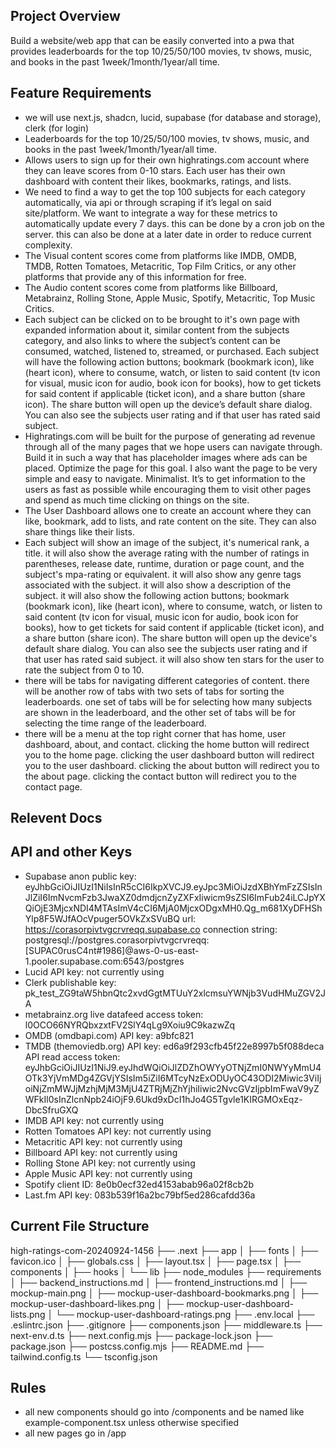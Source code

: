 ## Project Overview
Build a website/web app that can be easily converted into a pwa that provides leaderboards for the top 10/25/50/100 movies, tv shows, music, and books in the past 1week/1month/1year/all time.

## Feature Requirements
- we will use next.js, shadcn, lucid, supabase (for database and storage), clerk (for login)
- Leaderboards for the top 10/25/50/100 movies, tv shows, music, and books in the past 1week/1month/1year/all time.
- Allows users to sign up for their own highratings.com account where they can leave scores from 0-10 stars. Each user has their own dashboard with content their likes, bookmarks, ratings, and lists.
- We need to find a way to get the top 100 subjects for each category automatically, via api or through scraping if it’s legal on said site/platform. We want to integrate a way for these metrics to automatically update every 7 days. this can be done by a cron job on the server. this can also be done at a later date in order to reduce current complexity.
- The Visual content scores come from platforms like IMDB, OMDB, TMDB, Rotten Tomatoes, Metacritic, Top Film Critics, or any other platforms that provide any of this information for free.
- The Audio content scores come from platforms like Billboard, Metabrainz, Rolling Stone, Apple Music, Spotify, Metacritic, Top Music Critics.
- Each subject can be clicked on to be brought to it's own page with expanded information about it, similar content from the subjects category, and also links to where the subject’s content can be consumed, watched, listened to, streamed, or purchased. Each subject will have the following action buttons; bookmark (bookmark icon), like (heart icon), where to consume, watch, or listen to said content (tv icon for visual, music icon for audio, book icon for books), how to get tickets for said content if applicable (ticket icon), and a share button (share icon). The share button will open up the device’s default share dialog. You can also see the subjects user rating and if that user has rated said subject.
- Highratings.com will be built for the purpose of generating ad revenue through all of the many pages that we hope users can navigate through. Build it in such a way that has placeholder images where ads can be placed. Optimize the page for this goal. I also want the page to be very simple and easy to navigate. Minimalist. It’s to get information to the users as fast as possible while encouraging them to visit other pages and spend as much time clicking on things on the site.
- The User Dashboard allows one to create an account where they can like, bookmark, add to lists, and rate content on the site. They can also share things like their lists.
- Each subject will show an image of the subject, it's numerical rank, a title. it will also show the average rating with the number of ratings in parentheses, release date, runtime, duration or page count, and the subject's mpa-rating or equivalent. it will also show any genre tags associated with the subject. it will also show a description of the subject. it will also show the following action buttons; bookmark (bookmark icon), like (heart icon), where to consume, watch, or listen to said content (tv icon for visual, music icon for audio, book icon for books), how to get tickets for said content if applicable (ticket icon), and a share button (share icon). The share button will open up the device's default share dialog. You can also see the subjects user rating and if that user has rated said subject. it will also show ten stars for the user to rate the subject from 0 to 10.
- there will be tabs for navigating different categories of content. there will be another row of tabs with two sets of tabs for sorting the leaderboards. one set of tabs will be for selecting how many subjects are shown in the leaderboard, and the other set of tabs will be for selecting the time range of the leaderboard.
- there will be a menu at the top right corner that has home, user dashboard, about, and contact. clicking the home button will redirect you to the home page. clicking the user dashboard button will redirect you to the user dashboard. clicking the about button will redirect you to the about page. clicking the contact button will redirect you to the contact page.

## Relevent Docs

## API and other Keys
- Supabase anon public key: eyJhbGciOiJIUzI1NiIsInR5cCI6IkpXVCJ9.eyJpc3MiOiJzdXBhYmFzZSIsInJlZiI6ImNvcmFzb3JwaXZ0dmdjcnZyZXFxIiwicm9sZSI6ImFub24iLCJpYXQiOjE3MjcxNDI4MTAsImV4cCI6MjA0MjcxODgxMH0.Qg_m681XyDFHShYlp8F5WJfAOcVpuger5OVkZxSVuBQ url: https://corasorpivtvgcrvreqq.supabase.co connection string: postgresql://postgres.corasorpivtvgcrvreqq:[SUPAC0rusC4nt#1986]@aws-0-us-east-1.pooler.supabase.com:6543/postgres
- Lucid API key: not currently using
- Clerk publishable key: pk_test_ZG9taW5hbnQtc2xvdGgtMTUuY2xlcmsuYWNjb3VudHMuZGV2JA
- metabrainz.org live datafeed access token: l0OCO66NYRQbxzxtFV2SlY4qLg9Xoiu9C9kazwZq
- OMDB (omdbapi.com) API key: a9bfc821
- TMDB (themoviedb.org) API key: ed6a9f293cfb45f22e8997b5f088deca API read access token: eyJhbGciOiJIUzI1NiJ9.eyJhdWQiOiJlZDZhOWYyOTNjZmI0NWYyMmU4OTk3YjVmMDg4ZGVjYSIsIm5iZiI6MTcyNzExODUyOC43ODI2Miwic3ViIjoiNjZmMWJjMzhjMjM3MjU4ZTRjMjZhYjhiIiwic2NvcGVzIjpbImFwaV9yZWFkIl0sInZlcnNpb24iOjF9.6Ukd9xDcI1hJo4G5Tgvle1KIRGMOxEqz-DbcSfruGXQ
- IMDB API key: not currently using
- Rotten Tomatoes API key: not currently using
- Metacritic API key: not currently using
- Billboard API key: not currently using
- Rolling Stone API key: not currently using
- Apple Music API key: not currently using
- Spotify client ID: 8e0b0ecf32ed4153abab96a02f8cb2b
- Last.fm API key: 083b539f16a2bc79bf5ed286cafdd36a

## Current File Structure
high-ratings-com-20240924-1456
├── .next
├── app
│   ├── fonts
│   ├── favicon.ico
│   ├── globals.css
│   ├── layout.tsx
│   ├── page.tsx
│   ├── components
│   ├── hooks
│   └── lib
├── node_modules
├── requirements
│   ├── backend_instructions.md
│   ├── frontend_instructions.md
│   ├── mockup-main.png
│   ├── mockup-user-dashboard-bookmarks.png
│   ├── mockup-user-dashboard-likes.png
│   ├── mockup-user-dashboard-lists.png
│   └── mockup-user-dashboard-ratings.png
├── .env.local
├── .eslintrc.json
├── .gitignore
├── components.json
├── middleware.ts
├── next-env.d.ts
├── next.config.mjs
├── package-lock.json
├── package.json
├── postcss.config.mjs
├── README.md
├── tailwind.config.ts
└── tsconfig.json

## Rules
- all new components should go into /components and be named like example-component.tsx unless otherwise specified
- all new pages go in /app
